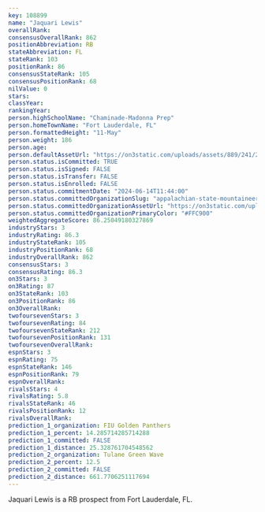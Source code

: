 ```yaml
---
key: 108899
name: "Jaquari Lewis"
overallRank: 
consensusOverallRank: 862
positionAbbreviation: RB
stateAbbreviation: FL
stateRank: 103
positionRank: 86
consensusStateRank: 105
consensusPositionRank: 68
nilValue: 0
stars: 
classYear: 
rankingYear: 
person.highSchoolName: "Chaminade-Madonna Prep"
person.homeTownName: "Fort Lauderdale, FL"
person.formattedHeight: "11-May"
person.weight: 186
person.age: 
person.defaultAssetUrl: "https://on3static.com/uploads/assets/889/241/241889.png"
person.status.isCommitted: TRUE
person.status.isSigned: FALSE
person.status.isTransfer: FALSE
person.status.isEnrolled: FALSE
person.status.commitmentDate: "2024-06-14T11:44:00"
person.status.committedOrganizationSlug: "appalachian-state-mountaineers"
person.status.committedOrganizationAssetUrl: "https://on3static.com/uploads/assets/737/149/149737.svg"
person.status.committedOrganizationPrimaryColor: "#FFC900"
weightedAggregateScore: 86.25049180327869
industryStars: 3
industryRating: 86.3
industryStateRank: 105
industryPositionRank: 68
industryOverallRank: 862
consensusStars: 3
consensusRating: 86.3
on3Stars: 3
on3Rating: 87
on3StateRank: 103
on3PositionRank: 86
on3OverallRank: 
twofoursevenStars: 3
twofoursevenRating: 84
twofoursevenStateRank: 212
twofoursevenPositionRank: 131
twofoursevenOverallRank: 
espnStars: 3
espnRating: 75
espnStateRank: 146
espnPositionRank: 79
espnOverallRank: 
rivalsStars: 4
rivalsRating: 5.8
rivalsStateRank: 46
rivalsPositionRank: 12
rivalsOverallRank: 
prediction_1_organization: FIU Golden Panthers
prediction_1_percent: 14.285714285714288
prediction_1_committed: FALSE
prediction_1_distance: 25.328761704548562
prediction_2_organization: Tulane Green Wave
prediction_2_percent: 12.5
prediction_2_committed: FALSE
prediction_2_distance: 661.7706251117694
---
```

Jaquari Lewis is a RB prospect from Fort Lauderdale, FL.